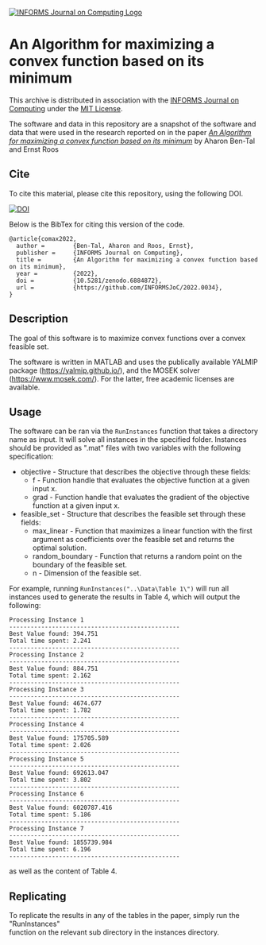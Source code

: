 [![INFORMS Journal on Computing Logo](https://INFORMSJoC.github.io/logos/INFORMS_Journal_on_Computing_Header.jpg)](https://pubsonline.informs.org/journal/ijoc)

# An Algorithm for maximizing a convex function based on its minimum

This archive is distributed in association with the [INFORMS Journal on
Computing](https://pubsonline.informs.org/journal/ijoc) under the [MIT License](LICENSE).

The software and data in this repository are a snapshot of the software and data
that were used in the research reported on in the paper 
[*An Algorithm for maximizing a convex function based on its minimum*](https://doi.org/10.1287/ijoc.2022.1238) by Aharon Ben-Tal and Ernst Roos

## Cite

To cite this material, please cite this repository, using the following DOI.

[![DOI](https://zenodo.org/badge/507803837.svg)](https://zenodo.org/badge/latestdoi/507803837)

Below is the BibTex for citing this version of the code.

```
@article{comax2022,
  author =        {Ben-Tal, Aharon and Roos, Ernst},
  publisher =     {INFORMS Journal on Computing},
  title =         {An Algorithm for maximizing a convex function based on its minimum},
  year =          {2022},
  doi =           {10.5281/zenodo.6884872},
  url =           {https://github.com/INFORMSJoC/2022.0034},
}  
```

## Description

The goal of this software is to maximize convex functions over a convex feasible set.

The software is written in MATLAB and uses the publically available YALMIP package 
(https://yalmip.github.io/), and the MOSEK solver (https://www.mosek.com/). For the latter,
free academic licenses are available.

## Usage

The software can be ran via the `RunInstances` function that takes a directory name as
input. It will solve all instances in the specified folder. Instances should be provided
as ".mat" files with two variables with the following specification:
* objective - Structure that describes the objective through these fields:
  * f         - Function handle that evaluates the objective function at a given input x.
  * grad      - Function handle that evaluates the gradient of the objective function at a given input x.
* feasible_set - Structure that describes the feasible set through these fields:
  * max_linear        - Function that maximizes a linear function with the first argument as coefficients over the feasible set and returns the optimal solution. 
  * random_boundary   - Function that returns a random point on the boundary of the feasible set.
  * n                 - Dimension of the feasible set.
  
For example, running 
`RunInstances("..\Data\Table 1\")`
will run all instances used to generate the results in Table 4, which will output the following:
```
Processing Instance 1
------------------------------------------------
Best Value found: 394.751 
Total time spent: 2.241 
------------------------------------------------
Processing Instance 2
------------------------------------------------
Best Value found: 884.751 
Total time spent: 2.162 
------------------------------------------------
Processing Instance 3
------------------------------------------------
Best Value found: 4674.677 
Total time spent: 1.782 
------------------------------------------------
Processing Instance 4
------------------------------------------------
Best Value found: 175705.589 
Total time spent: 2.026 
------------------------------------------------
Processing Instance 5
------------------------------------------------
Best Value found: 692613.047 
Total time spent: 3.802 
------------------------------------------------
Processing Instance 6
------------------------------------------------
Best Value found: 6020787.416 
Total time spent: 5.186 
------------------------------------------------
Processing Instance 7
------------------------------------------------
Best Value found: 1855739.984 
Total time spent: 6.196 
------------------------------------------------
```
as well as the content of Table 4.
  
## Replicating

To replicate the results in any of the tables in the paper, simply run the "RunInstances"  
function on the relevant sub directory in the instances directory.
